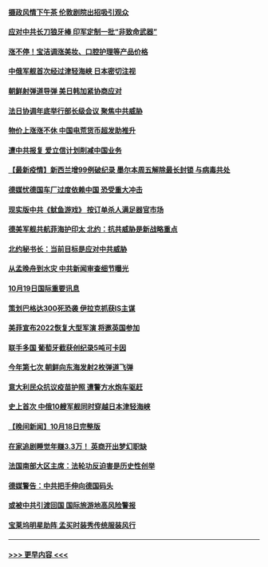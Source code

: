 #### [摄政风情下午茶 伦敦剧院出招吸引观众](../pages/prog202/a103247276.md?t=10200601) 
#### [应对中共长刀狼牙棒 印军定制一批“非致命武器”](../pages/prog202/a103247179.md?t=10200601) 
#### [涨不停！宝洁调涨美妆、口腔护理等产品价格](../pages/prog202/a103247042.md?t=10200601) 
#### [中俄军舰首次经过津轻海峡 日本密切注视](../pages/prog202/a103247127.md?t=10200601) 
#### [朝鲜射弹道导弹 美日韩加紧协商应对](../pages/prog202/a103247071.md?t=10200601) 
#### [法日协调年底举行部长级会议 聚焦中共威胁](../pages/prog202/a103246934.md?t=10200601) 
#### [物价上涨涨不休 中国电荒货币超发助推升](../pages/prog202/a103247030.md?t=10200601) 
#### [遭中共报复 爱立信计划削减中国业务](../pages/prog202/a103246998.md?t=10200601) 
#### [【最新疫情】新西兰增99例破纪录 墨尔本周五解除最长封锁 与病毒共处](../pages/prog202/a103246992.md?t=10200601) 
#### [德媒忧德国车厂过度依赖中国 恐受重大冲击](../pages/prog202/a103246982.md?t=10200601) 
#### [现实版中共《鱿鱼游戏》 按订单杀人满足器官市场](../pages/prog202/a103246980.md?t=10200601) 
#### [德美军舰共航菲海护印太 北约：抗共威胁是新战略重点](../pages/prog202/a103246969.md?t=10200601) 
#### [北约秘书长：当前目标是应对中共威胁](../pages/prog202/a103246875.md?t=10200601) 
#### [从孟晚舟到水灾 中共新闻审查细节曝光](../pages/prog202/a103246856.md?t=10200601) 
#### [10月19日国际重要讯息](../pages/prog202/a103246797.md?t=10200601) 
#### [策划巴格达300死恐袭 伊拉克抓获IS主谋](../pages/prog202/a103246734.md?t=10200601) 
#### [美菲宣布2022恢复大型军演 将邀英国参加](../pages/prog202/a103244214.md?t=10200601) 
#### [联手多国 葡萄牙截获创纪录5吨可卡因](../pages/prog202/a103246329.md?t=10200601) 
#### [今年第七次 朝鲜向东海发射2枚弹道飞弹](../pages/prog202/a103246556.md?t=10200601) 
#### [意大利民众抗议疫苗护照 遭警方水炮车驱赶](../pages/prog202/a103246377.md?t=10200601) 
#### [史上首次 中俄10艘军舰同时穿越日本津轻海峡](../pages/prog202/a103246581.md?t=10200601) 
#### [【晚间新闻】10月18日完整版](../pages/prog202/a103246571.md?t=10200601) 
#### [在家追剧睡觉年赚3.3万！ 英商开出梦幻职缺](../pages/prog202/a103245990.md?t=10200601) 
#### [法国南部大区主席：法轮功反迫害是历史性创举](../pages/prog202/a103246483.md?t=10200601) 
#### [德媒警告：中共把手伸向德国码头](../pages/prog202/a103246334.md?t=10200601) 
#### [或被中共引渡回国 国际旅游地高风险警报](../pages/prog202/a103246310.md?t=10200601) 
#### [宝莱坞明星助阵 孟买时装秀传统服装风行](../pages/prog202/a103246279.md?t=10200601) 

----
#### [ >>> 更早内容 <<< ](../indexes/prog202-earlier.md)
